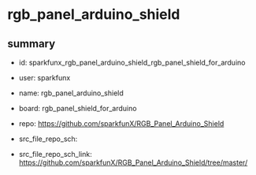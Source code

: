 # rgb_panel_arduino_shield
 
## summary 
* id: sparkfunx_rgb_panel_arduino_shield_rgb_panel_shield_for_arduino
* user: sparkfunx
* name: rgb_panel_arduino_shield
* board: rgb_panel_shield_for_arduino
* repo: https://github.com/sparkfunX/RGB_Panel_Arduino_Shield



* src_file_repo_sch: 
* src_file_repo_sch_link: https://github.com/sparkfunX/RGB_Panel_Arduino_Shield/tree/master/




